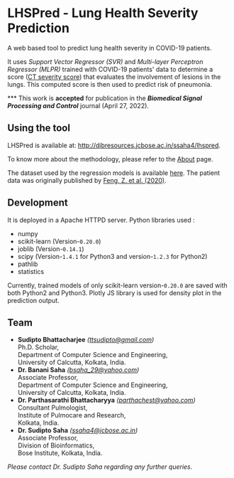 # LHSPred - Lung Health Severity Prediction
A web based tool to predict lung health severity in COVID-19 patients.

It uses *Support Vector Regressor (SVR)* and *Multi-layer Perceptron Regressor (MLPR)* 
trained with COVID-19 patients' data to determine a score 
([CT severity score](http://dibresources.jcbose.ac.in/ssaha4/lhspred/about.html#ctss)) 
that evaluates the involvement of lesions in the lungs. This computed score is then 
used to predict risk of pneumonia.

*** This work is **accepted** for publication in the ***Biomedical Signal Processing and Control*** 
journal (April 27, 2022).

## Using the tool
LHSPred is available at: http://dibresources.jcbose.ac.in/ssaha4/lhspred.

To know more about the methodology, please refer to the 
[About](http://dibresources.jcbose.ac.in/ssaha4/lhspred/about.html) page.

The dataset used by the regression models is available 
[here](http://dibresources.jcbose.ac.in/ssaha4/lhspred/datasets.php?type=tt).
The patient data was originally published by 
[Feng, Z. et al. (2020)](https://doi.org/10.1038/s41467-020-18786-x).

## Development
It is deployed in a Apache HTTPD server. Python libraries used :
* numpy
* scikit-learn (Version-`0.20.0`)
* joblib (Version-`0.14.1`)
* scipy (Version-`1.4.1` for Python3 and version-`1.2.3` for Python2)
* pathlib
* statistics

Currently, trained models of only scikit-learn version-`0.20.0` are saved with both Python2 and Python3.
Plotly JS library is used for density plot in the prediction output.

## Team
* **Sudipto Bhattacharjee** *([ttsudipto@gmail.com](mailto:ttsudipto@gmail.com))*<br/>
  Ph.D. Scholar,<br/>
  Department of Computer Science and Engineering,<br/>
  University of Calcutta, Kolkata, India.<br/>
* **Dr. Banani Saha** *([bsaha_29@yahoo.com](mailto:bsaha_29@yahoo.com))*<br/>
  Associate Professor,<br/>
  Department of Computer Science and Engineering,<br/>
  University of Calcutta, Kolkata, India.
* **Dr. Parthasarathi Bhattacharyya** *([parthachest@yahoo.com](mailto:parthachest@yahoo.com))*<br/>
  Consultant Pulmologist,<br/>
  Institute of Pulmocare and Research,<br/>
  Kolkata, India.
* **Dr. Sudipto Saha** *([ssaha4@jcbose.ac.in](mailto:ssaha4@jcbose.ac.in))*<br/>
  Associate Professor,<br/>
  Division of Bioinformatics,<br/>
  Bose Institute, Kolkata, India.
  
*Please contact Dr. Sudipto Saha regarding any further queries.*
